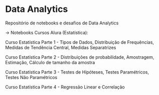 # Data Analytics
Repositório de notebooks e desafios de Data Analytics

-> Notebooks Cursos Alura (Estatística):

Curso Estatística Parte 1 - Tipos de Dados, Distribuição de Frequências, Medidas de Tendência Central, Medidas Separatrizes

Curso Estatística Parte 2 - Distribuições de probabilidade, Amostragem, Estimação, Cálculo de tamanho da amostra

Curso Estatística Parte 3 - Testes de Hipóteses, Testes Paramétricos, Testes Não Paramétricos

Curso Estatística Parte 4 - Regressão Linear e Correlação
